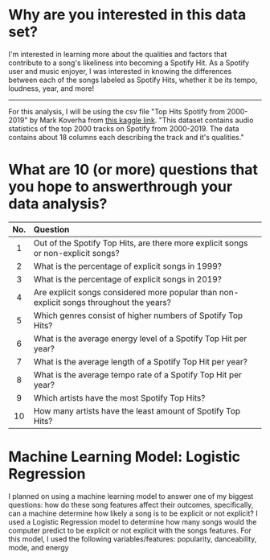 # Why are you interested in this data set?
I'm interested in learning more about the qualities and factors that contribute to a song's likeliness into becoming a Spotify Hit. As a Spotify user and music enjoyer, I was interested in knowing the differences between each of the songs labeled as Spotify Hits, whether it be its tempo, loudness, year, and more!

---
For this analysis, I will be using the csv file "Top Hits Spotify from 2000-2019" by Mark Koverha from [this kaggle link](https://www.kaggle.com/datasets/paradisejoy/top-hits-spotify-from-20002019?resource=download). "This dataset contains audio statistics of the top 2000 tracks on Spotify from 2000-2019. The data contains about 18 columns each describing the track and it's qualities."

# What are 10 (or more) questions that you hope to answerthrough your data analysis?

No. | Question
:-:|:-
1 | Out of the Spotify Top Hits, are there more explicit songs or non-explicit songs?
2 | What is the percentage of explicit songs in 1999? 
3 | What is the percentage of explicit songs in 2019?
4 | Are explicit songs considered more popular than non-explicit songs throughout the years?
5 | Which genres consist of higher numbers of Spotify Top Hits?
6 | What is the average energy level of a Spotify Top Hit per year?
7 | What is the average length of a Spotify Top Hit per year?
8 | What is the average tempo rate of a Spotify Top Hit per year?
9 | Which artists have the most Spotify Top Hits?
10 | How many artists have the least amount of Spotify Top Hits?

# Machine Learning Model: Logistic Regression
I planned on using a machine learning model to answer one of my biggest questions: how do these song features affect their outcomes, specifically, can a machine determine how likely a song is to be explicit or not explicit?
I used a Logistic Regression model to determine how many songs would the computer predict to be explicit or not explicit with the songs features. For this model, I used the following variables/features: popularity, danceability, mode, and energy
